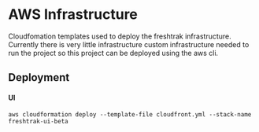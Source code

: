 # AWS Infrastructure

Cloudfomation templates used to deploy the freshtrak infrastructure.
Currently there is very little infrastructure custom infrastructure needed to run the project so this project can be deployed using the aws cli.

## Deployment

#### UI
```
aws cloudformation deploy --template-file cloudfront.yml --stack-name freshtrak-ui-beta
```
